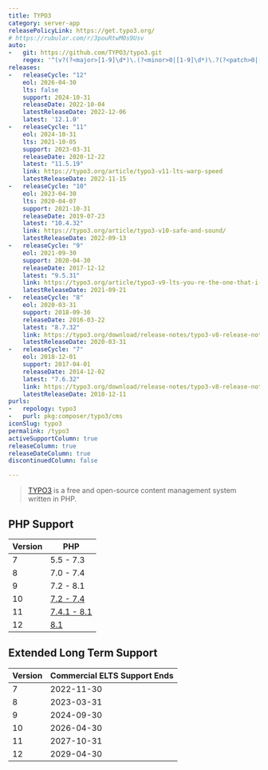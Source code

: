 ```yaml
---
title: TYPO3
category: server-app
releasePolicyLink: https://get.typo3.org/
# https://rubular.com/r/3pouRtwM0s9Usv
auto:
-   git: https://github.com/TYPO3/typo3.git
    regex: '^(v?(?<major>[1-9]\d*)\.(?<minor>0|[1-9]\d*)\.?(?<patch>0|[1-9]\d*)?)|(TYPO3_(?<major>\d)-(?<minor>\d)-((?<patch>\d+)(FINAL)?))$'
releases:
-   releaseCycle: "12"
    eol: 2026-04-30
    lts: false
    support: 2024-10-31
    releaseDate: 2022-10-04
    latestReleaseDate: 2022-12-06
    latest: '12.1.0'
-   releaseCycle: "11"
    eol: 2024-10-31
    lts: 2021-10-05
    support: 2023-03-31
    releaseDate: 2020-12-22
    latest: "11.5.19"
    link: https://typo3.org/article/typo3-v11-lts-warp-speed
    latestReleaseDate: 2022-11-15
-   releaseCycle: "10"
    eol: 2023-04-30
    lts: 2020-04-07
    support: 2021-10-31
    releaseDate: 2019-07-23
    latest: "10.4.32"
    link: https://typo3.org/article/typo3-v10-safe-and-sound/
    latestReleaseDate: 2022-09-13
-   releaseCycle: "9"
    eol: 2021-09-30
    support: 2020-04-30
    releaseDate: 2017-12-12
    latest: "9.5.31"
    link: https://typo3.org/article/typo3-v9-lts-you-re-the-one-that-i-want
    latestReleaseDate: 2021-09-21
-   releaseCycle: "8"
    eol: 2020-03-31
    support: 2018-09-30
    releaseDate: 2016-03-22
    latest: "8.7.32"
    link: https://typo3.org/download/release-notes/typo3-v8-release-notes/
    latestReleaseDate: 2020-03-31
-   releaseCycle: "7"
    eol: 2018-12-01
    support: 2017-04-01
    releaseDate: 2014-12-02
    latest: "7.6.32"
    link: https://typo3.org/download/release-notes/typo3-v8-release-notes/
    latestReleaseDate: 2018-12-11
purls:
-   repology: typo3
-   purl: pkg:composer/typo3/cms
iconSlug: typo3
permalink: /typo3
activeSupportColumn: true
releaseColumn: true
releaseDateColumn: true
discontinuedColumn: false

---
```


> [TYPO3](https://typo3.org/) is a free and open-source content management system written in PHP.


## PHP Support

Version | PHP
--------|-----------
7       | 5.5 - 7.3
8       | 7.0 - 7.4
9       | 7.2 - 8.1
10      | [7.2 - 7.4](https://get.typo3.org/version/10#system-requirements)
11      | [7.4.1 - 8.1](https://get.typo3.org/version/11#system-requirements)
12      | [8.1](https://get.typo3.org/version/12#system-requirements)

## Extended Long Term Support

Version | Commercial ELTS Support Ends
--------|---------
7       | 2022-11-30
8       | 2023-03-31
9       | 2024-09-30
10      | 2026-04-30
11      | 2027-10-31
12      | 2029-04-30
